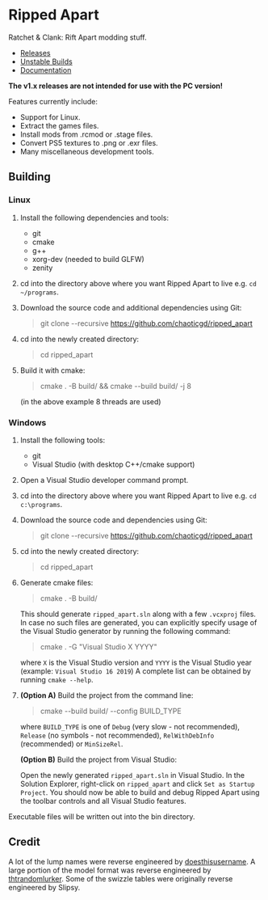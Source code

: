 # Ripped Apart

Ratchet & Clank: Rift Apart modding stuff.

- [Releases](https://github.com/chaoticgd/ripped_apart/releases)
- [Unstable Builds](https://github.com/chaoticgd/ripped_apart/releases/tag/unstable)
- [Documentation](docs/README.md)

**The v1.x releases are not intended for use with the PC version!**

Features currently include:
- Support for Linux.
- Extract the games files.
- Install mods from .rcmod or .stage files.
- Convert PS5 textures to .png or .exr files.
- Many miscellaneous development tools.

## Building

### Linux

1.	Install the following dependencies and tools:
	- git
	- cmake
	- g++
	- xorg-dev (needed to build GLFW)
	- zenity

2.	cd into the directory above where you want Ripped Apart to live e.g. `cd ~/programs`.

2.	Download the source code and additional dependencies using Git:
	> git clone --recursive https://github.com/chaoticgd/ripped_apart

3.	cd into the newly created directory:
	> cd ripped_apart

4.	Build it with cmake:
	> cmake . -B build/ && cmake --build build/ -j 8
	
	(in the above example 8 threads are used)

### Windows

1.	Install the following tools:
	- git
	- Visual Studio (with desktop C++/cmake support)

2.	Open a Visual Studio developer command prompt.

3.	cd into the directory above where you want Ripped Apart to live e.g. `cd c:\programs`.

4.	Download the source code and dependencies using Git:
	> git clone --recursive https://github.com/chaoticgd/ripped_apart

5.	cd into the newly created directory:
	> cd ripped_apart

6.	Generate cmake files:
	> cmake . -B build/
	
	This should generate `ripped_apart.sln` along with a few `.vcxproj` files. 
	In case no such files are generated, you can explicitly specify usage of the Visual Studio generator by running the following command:
	> cmake . -G "Visual Studio X YYYY"
	
	where `X` is the Visual Studio version and `YYYY` is the Visual Studio year (example: `Visual Studio 16 2019`)
	A complete list can be obtained by running `cmake --help`.

7.	**(Option A)** Build the project from the command line:
	
	> cmake --build build/ --config BUILD_TYPE
	
	where `BUILD_TYPE` is one of `Debug` (very slow - not recommended), `Release` (no symbols - not recommended), `RelWithDebInfo` (recommended) or `MinSizeRel`.
	
	**(Option B)** Build the project from Visual Studio:

	Open the newly generated `ripped_apart.sln` in Visual Studio. In the Solution Explorer, right-click on `ripped_apart` and click `Set as Startup Project`. You should now be able to build and debug Ripped Apart using the toolbar controls and all Visual Studio features.

Executable files will be written out into the bin directory.

## Credit

A lot of the lump names were reverse engineered by [doesthisusername](https://github.com/doesthisusername). A large portion of the model format was reverse engineered by [thtrandomlurker](https://github.com/thtrandomlurker). Some of the swizzle tables were originally reverse engineered by Slipsy.
